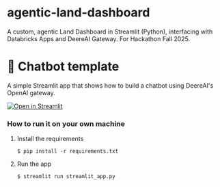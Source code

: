 # agentic-land-dashboard
A custom, agentic Land Dashboard in Streamlit (Python), interfacing with Databricks Apps and DeereAI Gateway. For Hackathon Fall 2025.

# 💬 Chatbot template

A simple Streamlit app that shows how to build a chatbot using DeereAI's OpenAI gateway.

[![Open in Streamlit](https://static.streamlit.io/badges/streamlit_badge_black_white.svg)](https://chatbot-template.streamlit.app/)

### How to run it on your own machine

1. Install the requirements

   ```
   $ pip install -r requirements.txt
   ```

2. Run the app

   ```
   $ streamlit run streamlit_app.py
   ```